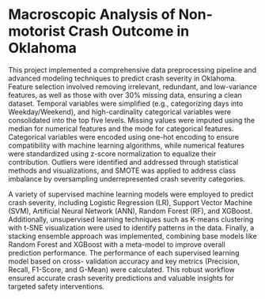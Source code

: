 # Macroscopic Analysis of Non-motorist Crash Outcome in Oklahoma

This project implemented a comprehensive data preprocessing pipeline and advanced modeling techniques to predict crash severity in Oklahoma. 
Feature selection involved removing irrelevant, redundant, and low-variance features, as well as those with over 30% missing data, ensuring a clean dataset. 
Temporal variables were simplified (e.g., categorizing days into Weekday/Weekend), and high-cardinality categorical variables were consolidated into the top five levels.
Missing values were imputed using the median for numerical features and the mode for categorical features. 
Categorical variables were encoded using one-hot encoding to ensure compatibility with machine learning algorithms, 
while numerical features were standardized using z-score normalization to equalize their contribution. 
Outliers were identified and addressed through statistical methods and visualizations, 
and SMOTE was applied to address class imbalance by oversampling underrepresented crash severity categories. 

A variety of supervised machine learning models were employed to predict crash severity, including
Logistic Regression (LR), Support Vector Machine (SVM), Artificial Neural Network (ANN), Random
Forest (RF), and XGBoost. Additionally, unsupervised learning techniques such as K-means
clustering with t-SNE visualization were used to identify patterns in the data.
Finally, a stacking ensemble approach was implemented, combining base models like Random Forest and XGBoost with a meta-model to improve overall prediction performance.
The performance of each supervised learning model based on cross-
validation accuracy and key metrics (Precision, Recall, F1-Score, and G-Mean) were calculated.
This robust workflow ensured accurate crash severity predictions and valuable insights for targeted safety interventions.
